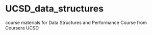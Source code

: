 # UCSD_data_structures
course materials for Data Structures and Performance Course from Coursera UCSD

